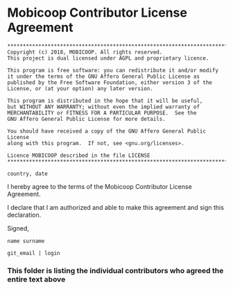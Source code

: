 # Mobicoop Contributor License Agreement

    *************************************************************************************
    Copyright (c) 2018, MOBICOOP. All rights reserved.
    This project is dual licensed under AGPL and proprietary licence.

    This program is free software: you can redistribute it and/or modify
    it under the terms of the GNU Affero General Public License as
    published by the Free Software Foundation, either version 3 of the
    License, or (at your option) any later version.

    This program is distributed in the hope that it will be useful,
    but WITHOUT ANY WARRANTY; without even the implied warranty of
    MERCHANTABILITY or FITNESS FOR A PARTICULAR PURPOSE.  See the
    GNU Affero General Public License for more details.

    You should have received a copy of the GNU Affero General Public License
    along with this program.  If not, see <gnu.org/licenses>.

    Licence MOBICOOP described in the file LICENSE
    *************************************************************************************


`country, date`

I hereby agree to the terms of the Mobicoop Contributor License
Agreement.

I declare that I am authorized and able to make this agreement and sign this
declaration.

Signed,

`name surname`

`git_email | login`


### **This folder is listing the individual contributors who agreed the entire text above**
